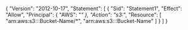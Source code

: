 {
    "Version": "2012-10-17",
    "Statement": [
        {
            "Sid": "Statement1",
            "Effect": "Allow",
            "Principal": {
                "AWS": "*"
            },
            "Action": "s3:*",
            "Resource": [
                "arn:aws:s3:::Bucket-Name/*",
                "arn:aws:s3:::Bucket-Name"
            ]
        }
    ]
}